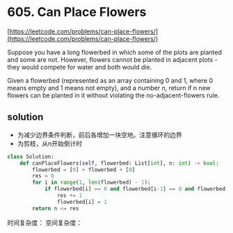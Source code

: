 # 605. Can Place Flowers
[https://leetcode.com/problems/can-place-flowers/](https://leetcode.com/problems/can-place-flowers/)

Suppose you have a long flowerbed in which some of the plots are planted and some are not. However, flowers cannot be planted in adjacent plots - they would compete for water and both would die.

Given a flowerbed (represented as an array containing 0 and 1, where 0 means empty and 1 means not empty), and a number n, return if n new flowers can be planted in it without violating the no-adjacent-flowers rule.

## solution
- 为减少边界条件判断，前后各增加一块空地。注意循环的边界
- 为剪枝，从n开始倒计时

```python
class Solution:
    def canPlaceFlowers(self, flowerbed: List[int], n: int) -> bool:
        flowerbed = [0] + flowerbed + [0]
        res = 0
        for i in range(1, len(flowerbed) - 1):
            if flowerbed[i] == 0 and flowerbed[i-1] == 0 and flowerbed[i+1] == 0:
                res += 1
                flowerbed[i] = 1
        return n <= res
```

时间复杂度：
空间复杂度：
